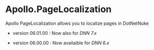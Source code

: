 # Apollo.PageLocalization

Apollo PageLocalization allows you to localize pages in DotNetNuke

* version 06.01.00 : Now also for *DNN 7.x*

* version 06.00.00 : Now availaible for *DNN 6.x*
